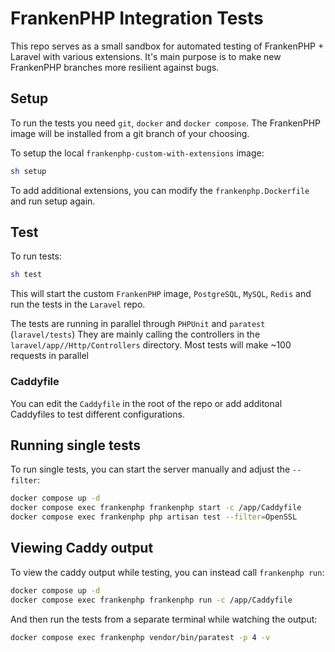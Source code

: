# FrankenPHP Integration Tests

This repo serves as a small sandbox for automated testing of FrankenPHP + Laravel with various extensions.
It's main purpose is to make new FrankenPHP branches more resilient against bugs.

## Setup

To run the tests you need `git`, `docker` and `docker compose`.
The FrankenPHP image will be installed from a git branch of your choosing.

To setup the local `frankenphp-custom-with-extensions` image:

```bash
sh setup
```

To add additional extensions, you can modify the `frankenphp.Dockerfile` and run setup again.

## Test

To run tests:

```bash
sh test
```

This will start the custom `FrankenPHP` image, `PostgreSQL`, `MySQL`, `Redis` and run the tests
in the `Laravel` repo.

The tests are running in parallel through `PHPUnit` and `paratest` (`laravel/tests`)
They are mainly calling the controllers in the `laravel/app//Http/Controllers` directory.
Most tests will make ~100 requests in parallel

### Caddyfile

You can edit the `Caddyfile` in the root of the repo or add additonal Caddyfiles to test
different configurations.

## Running single tests

To run single tests, you can start the server manually and adjust the `--filter`:

```bash
docker compose up -d
docker compose exec frankenphp frankenphp start -c /app/Caddyfile
docker compose exec frankenphp php artisan test --filter=OpenSSL
```

## Viewing Caddy output

To view the caddy output while testing, you can instead call `frankenphp run`:

```bash
docker compose up -d
docker compose exec frankenphp frankenphp run -c /app/Caddyfile
```

And then run the tests from a separate terminal while watching the output:

```bash
docker compose exec frankenphp vendor/bin/paratest -p 4 -v
```